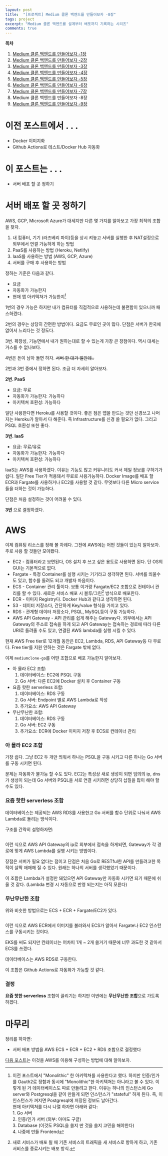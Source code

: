 ```yaml
---
layout: post
title:  "[프로젝트] Medium 클론 백엔드를 만들어보자 -8장"
tags: project
excerpt: "Medium 클론 백엔드를 설계부터 배포까지 기록하는 시리즈"
comments: true
---
```


**목차**
1. [Medium 클론 백엔드를 만들어보자 -1장]({{site.baseurl}}/프로젝트-Medium-클론-백엔드를-만들어보자-1장/)
2. [Medium 클론 백엔드를 만들어보자 -2장]({{site.baseurl}}/프로젝트-Medium-클론-백엔드를-만들어보자-2장/)
3. [Medium 클론 백엔드를 만들어보자 -3장]({{site.baseurl}}/프로젝트-Medium-클론-백엔드를-만들어보자-3장/)
4. [Medium 클론 백엔드를 만들어보자 -4장]({{site.baseurl}}/프로젝트-Medium-클론-백엔드를-만들어보자-4장/)
5. [Medium 클론 백엔드를 만들어보자 -5장]({{site.baseurl}}/프로젝트-Medium-클론-백엔드를-만들어보자-5장/)
6. [Medium 클론 백엔드를 만들어보자 -6장]({{site.baseurl}}/프로젝트-Medium-클론-백엔드를-만들어보자-6장/)
7. [Medium 클론 백엔드를 만들어보자 -7장]({{site.baseurl}}/프로젝트-Medium-클론-백엔드를-만들어보자-7장/)
8. Medium 클론 백엔드를 만들어보자 -8장
9. [Medium 클론 백엔드를 만들어보자 -9장]({{site.baseurl}}/프로젝트-Medium-클론-백엔드를-만들어보자-9장/)

# 이전 포스트에서 . . .
- Docker 이미지화
- Github Actions로 테스트/Docker Hub 자동화

# 이 포스트는 . . .
- 서버 배포 할 곳 정하기

# 서버 배포 할 곳 정하기
AWS, GCP, Microsoft Azure가 대세지만 다른 몇 가지를 알아보고 가장 최적의 조합을 찾자. 

1. 내 컴퓨터, 기기 (라즈베리 파이)등을 상시 켜놓고 서버를 실행한 후 NAT설정으로 외부에서 연결 가능하게 하는 방법 
2. PaaS를 사용하는 방법 (Heroku, Netlify)
3. IaaS를 사용하는 방법 (AWS, GCP, Azure)
4. 서버를 구매 후 사용하는 방법

정하는 기준은 다음과 같다.
- 요금
- 자동화가 가능한지
- 현재 앱 아키텍쳐가 가능한지[^1]

1번의 경우 가능은 하지만 내가 컴퓨터를 직접적으로 사용하는데 불편함이 있으니까 패스하겠다.

2번의 경우는 상당히 간편한 방법이다. 요금도 무료인 곳이 많다. 단점은 서버가 한국에 없어서 느리다는 것 정도다.

3번. 확장성, 기능면에서 내가 원하는대로 할 수 있는게 가장 큰 장점이다. 역시 대세는 거스를 수 없나보다.

4번은 돈이 남아 돌면 하자. ~~서버 한 대가 얼만데..~~

2번과 3번 중에서 정하면 된다. 조금 더 자세히 알아보자. 

**2번. PaaS**

- 요금: 무료
- 자동화가 가능한지: 가능하다
- 아키텍쳐 호환성: 가능하다

일단 사용한다면 Heroku를 사용할 것이다. 좋은 점은 앱을 만드는 것만 신경쓰고 나머지는 Heroku가 알아서 다 해준다. 즉 Infrastructure를 신경 쓸 필요가 없다. 그리고 PSQL 호환성 또한 좋다. 

**3번. IaaS**

- 요금: 무료/유료
- 자동화가 가능한지: 가능하다
- 아키텍쳐 호환성: 가능하다

IaaS는 AWS를 사용하겠다. 이유는 기능도 많고 커뮤니티도 커서 제일 정보를 구하기가 쉽다. 일단 Free Tier가 적용돼서 무료로 
사용가능하다. Docker Image를 배포 할 ECR과 Fargate를 사용하거나 EC2를 사용할 것 같다. 무엇보다 다른 Micro service들을 더하는 것이 가능하다. 

단점은 처음 설정하는 것이 어려울 수 있다. 

**3번** 으로 결정하겠다.

# AWS

이제 컴퓨팅 리소스를 정해 볼 차례다. 그전에 AWS에는 어떤 것들이 있는지 알아보자. 주로 사용 할 것들만 모아봤다. 

- EC2 - 컴퓨터라고 보면된다, OS 설치 후 쓰고 싶은 용도로 사용하면 된다. 단 OS의 GUI는 기본적으로 없다.
- Fargate - 특정 Container를 실행 시키는 기기라고 생각하면 된다. 서버를 띄울수도 있고, 함수를 돌려도 되고 개발자 마음이다. 
- ECS - Container 관리 툴이다. 보통 이거랑 Fargate/EC2 조합으로 컨테이너 관리를 할 수 있다. 새로운 서비스 배포 시 블루/그린[^2] 방식으로 배포한다. 
- ECR - 이미지 Registry다. Docker Hub과 같다고 생각하면 된다. 
- S3 - 데이터 저장소다, 간단하게 Key/value 형식을 가지고 있다.
- RDS - 관계형 데이터 저장소다, PSQL, MySQL등이 구동 가능하다.
- AWS API Gateway - API 관리를 쉽게 해주는 Gateway다. 외부에서는 API Gateway의 주소로 접속을 하게 되고 API Gateway는 접속하는 경로에 따라 다른 URI로 돌려줄 수도 있고, 연결된 AWS lambda를 실행 시킬 수 있다.

현재 AWS Free tier로 12개월 동안은 EC2, Lambda, RDS, API Gateway등 다 무료다. Free tier를 지원 안하는 것은 Fargate 밖에 없다. 

이제 `mediumclone-go`를 어떤 조합으로 배포 가능한지 알아보자.

- 아 몰라 EC2 조합:
    1. 데이터베이스: EC2에 PSQL 구동
    2. Go 서버: 다른 EC2에 Docker 설치 후 Container 구동
- 요즘 핫한 serverless 조합:
    1. 데이터베이스: RDS 구동
    2. Go 서버: Endpoint 별로 AWS Lambda로 작성
    3. 추가요소: AWS API Gateway
- 무난무난한 조합:
    1. 데이터베이스: RDS 구동
    2. Go 서버: EC2 구동
    3. 추가요소: ECR에 Docker 이미지 저장 후 ECS로 컨테이너 관리

### 아 몰라 EC2 조합

가장 쉽다. 그냥 EC2 두 개만 띄워서 하나는 PSQL을 구동 시키고 다른 하나는 Go 서버를 구동 시키면 된다.

문제는 자동화가 불가능 할 수도 있다. EC2는 특성상 새로 생성이 되면 임의의 ip, dns가 생성이 되는데 Go 서버와 PSQL을 서로 
연결 시키려면 상당히 삽질을 많이 해야 할 수도 있다. 

### 요즘 핫한 serverless 조합

데이터베이스는 제공되는 AWS RDS를 사용한고 Go 서버를 함수 단위로 나눠서 AWS Lambda로 돌리는 방식이다.

구조를 간략히 설명하자면:

<img src="{{ site.baseurl}}/images/serverless.png" class="align-center" alt=""/>

이런 식으로 AWS API Gateway의 ip로 외부에서 접속을 하게되면, Gateway가 각 경로에 맞게 AWS Lambda를 실행 시키는 방법이다.

장점은 서버가 필요 없다는 점이고 단점은 처음 Go로 RESTful한 API를 만들려고한 목적이 살짝 애매해 질 수 있다. 원래는 하나의 서버를 생각했었기 때문이다.

이 조합은 Lambda가 설정만 돼있으면 API Gateway만 자동화 시키면 되기 때문에 쉬울 것 같다. (Lambda 변경 시 자동으로 반영 되는지는 아직 모른다)

### 무난무난한 조합

위와 비슷한 방법으로는 ECS + ECR + Fargate/EC2가 있다.

<img src="{{ site.baseurl}}/images/fargate.png" class="align-center" alt=""/>

이런 식으로 AWS ECR에서 이미지를 불러와서 ECS가 알아서 Fargate나 EC2 인스턴스를 구동시키는 것이다.

EKS를 써도 되지만 컨테이너는 어차피 1개 ~ 2개 쓸거기 때문에 너무 과도한 것 같아서 ECS를 쓰겠다.

데이터베이스는 AWS RDS로 구동한다.

이 조합은 Github Actions로 자동화가 가능할 것 같다. 

### 결정

**요즘 핫한 serverless** 조합이 끌리기는 하지만 이번에는 **무난무난한 조합**으로 가도록 하겠다.

# 마무리

정리를 하자면:
- 서버 배포 방법을 AWS ECS + ECR + EC2 + RDS 조합으로 결정했다

[다음 포스트]({{site.baseurl}}/프로젝트-Medium-클론-백엔드를-만들어보자-9장/)는 이것을 AWS를 이용해 구성하는 방법에 대해 알아보자.

[^1]: 이전 포스트에서 "Monolithic" 한 아키텍쳐를 사용한다고 했다. 하지만 인증/인가를 Oauth2로 정함과 동시에 "Monolithic"한 아키텍쳐는 아니라고 볼 수 있다. 이렇게 된 거 데이터베이스도 따로 만들려고 한다. 이유는 하나의 인스턴스에 Go server와 Postgresql을 같이 만들게 되면 인스턴스가 "stateful" 하게 된다. 즉, 이 인스턴스가 꺼지면 Postgresql에 저장된 정보도 날아간다. <br>현재 아키텍쳐를 다시 나열 하자면 아래와 같다:<br>1. Go 서버<br>2. 인증/인가 서버 (외부: 아마도 구글)<br>3. Database (이것도 PSQL을 쓸지 딴 것을 쓸지 고민을 해야한다)<br>4. 나중에 만들 Frontend

[^2]: 새로 서비스가 배포 될 때 기존 서비스의 트래픽을 새 서비스로 향하게 하고, 기존 서비스를 종료시키는 배포 방식.